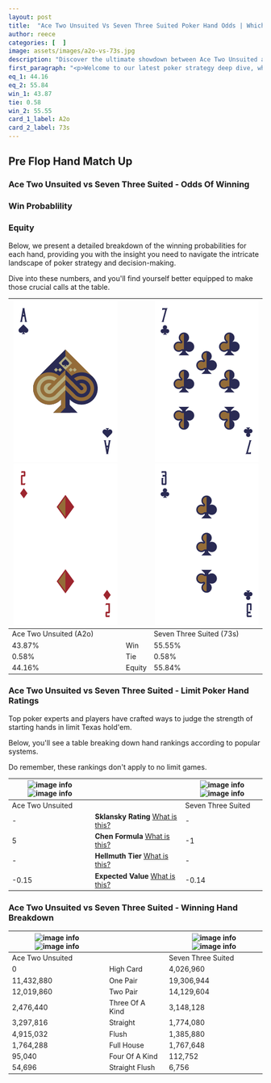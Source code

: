```yaml
---
layout: post
title:  "Ace Two Unsuited Vs Seven Three Suited Poker Hand Odds | Which Is The Better Hand In Poker? A Complete Guide"
author: reece
categories: [  ]
image: assets/images/a2o-vs-73s.jpg
description: "Discover the ultimate showdown between Ace Two Unsuited and Seven Three Suited in poker! Uncover the odds, strategies, and scenarios where one hand triumphs over the other. Get ready to up your poker game with this thrilling analysis."
first_paragraph: "<p>Welcome to our latest poker strategy deep dive, where we're pitting two distinct hands against each other in a high-stakes showdown: Ace Two Unsuited vs Seven Three Suited.</p><p>In the dynamic world of poker, every decision counts, and knowing which hand holds the upper hand is key to your success at the table.</p><p>In this article, we'll dissect these two hands, explore the scenarios where one dominates the other, and equip you with the knowledge to make strategic choices that can tip the odds in your favor.</p><p>Get ready to unravel the intriguing dynamics of these poker hands and elevate your game to new heights.</p>"
eq_1: 44.16
eq_2: 55.84
win_1: 43.87
tie: 0.58
win_2: 55.55
card_1_label: A2o
card_2_label: 73s
---
```




[comment]: # (sp0)

## Pre Flop Hand Match Up

<div class="table hand-ratings" markdown="1"> 



### Ace Two Unsuited vs Seven Three Suited - Odds Of Winning


  
<div class="row graphs"> 
<div class="col-lg-6">
    <h3>Win Probablility</h3>
    <canvas id="WinChart"></canvas>
</div>
<div class="col-lg-6">
    <h3>Equity</h3>
    <canvas id="EquityChart"></canvas>
</div>
</div>

  Below, we present a detailed breakdown of the winning probabilities for each hand, providing you with the insight you need to navigate the intricate landscape of poker strategy and decision-making. 

Dive into these numbers, and you'll find yourself better equipped to make those crucial calls at the table.


    
| ![image info](assets/images/hand1/a.png) ![image info](assets/images/hand1/2o.png) |  | ![image info](assets/images/hand2/7.png) ![image info](assets/images/hand2/3.png) |
| -------- | -------- | -------- |
| Ace Two Unsuited (A2o) |  | Seven Three Suited (73s) |
| 43.87% | Win | 55.55% |
| 0.58% | Tie | 0.58% |
| 44.16% | Equity | 55.84% |




[comment]: # (sp1)



### Ace Two Unsuited vs Seven Three Suited - Limit Poker Hand Ratings

Top poker experts and players have crafted ways to judge the strength of starting hands in limit Texas hold'em. 

Below, you'll see a table breaking down hand rankings according to popular systems. 

Do remember, these rankings don't apply to no limit games.


    
| ![image info](https://www.riverpairs.com/assets/images/hand1/a.png) ![image info](https://www.riverpairs.com/assets/images/hand1/2o.png) |  | ![image info](https://www.riverpairs.com/assets/images/hand2/7.png) ![image info](https://www.riverpairs.com/assets/images/hand2/3.png) |
| -------- | -------- | -------- |
| Ace Two Unsuited |  | Seven Three Suited |
| - | **Sklansky Rating** [What is this?](/sklansky-rating-explained) | - |
| 5 | **Chen Formula** [What is this?](/chen-formula-explained) | -1 |
| - | **Hellmuth Tier** [What is this?](/Hellmuth-tier-explained) | - |
| -0.15 | **Expected Value** [What is this?](/expected-value-explained) | -0.14 |




[comment]: # (sp2)



### Ace Two Unsuited vs Seven Three Suited - Winning Hand Breakdown


    
| ![image info](https://www.riverpairs.com/assets/images/hand1/a.png) ![image info](https://www.riverpairs.com/assets/images/hand1/2o.png) |  | ![image info](https://www.riverpairs.com/assets/images/hand2/7.png) ![image info](https://www.riverpairs.com/assets/images/hand2/3.png) |
| -------- | -------- | -------- |
| Ace Two Unsuited |  | Seven Three Suited |
| 0 | High Card | 4,026,960 |
| 11,432,880 | One Pair | 19,306,944 |
| 12,019,860 | Two Pair | 14,129,604 |
| 2,476,440 | Three Of A Kind | 3,148,128 |
| 3,297,816 | Straight | 1,774,080 |
| 4,915,032 | Flush | 1,385,880 |
| 1,764,288 | Full House | 1,767,648 |
| 95,040 | Four Of A Kind | 112,752 |
| 54,696 | Straight Flush | 6,756 |




[comment]: # (sp3)



</div>

[comment]: # (sp4)



[comment]: # (sp5)

